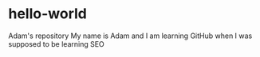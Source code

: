 # hello-world
Adam's repository
My name is Adam and I am learning GitHub when I was supposed to be learning SEO
